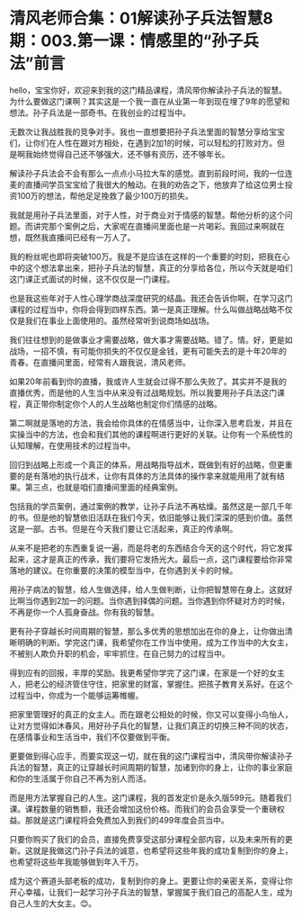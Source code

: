 # 清风老师合集：01解读孙子兵法智慧8期：003.第一课：情感里的“孙子兵法”前言

hello，宝宝你好，欢迎来到我的这门精品课程，清风带你解读孙子兵法的智慧。为什么要做这门课啊？其实这是一个我一直在从业第一年到现在埋了9年的愿望和想法。孙子兵法是一部奇书。在我创业的过程当中。

无数次让我战胜我的竞争对手。我也一直想要把孙子兵法里面的智慧分享给宝宝们，让你们在人性在跟对方相处，在遇到2加1的时候，可以轻松的打败对方。但是啊我始终觉得自己还不够强大，还不够有资历，还不够年长。

解读孙子兵法会不会有那么一点点小马拉大车的感觉。直到前段时间，我的一位连麦的直播间学员宝宝给了我很大的触动。在我的劝告之下，他放弃了给这位男士投资100万的想法，帮他足足挽救了最少100万的损失。

我就是用孙子兵法里面，对于人性，对于商业对于情感的智慧。帮他分析的这个问题。而讲完那个案例之后，大家呢在直播间里面也是一片喝彩。我回过来啊就在想，既然我直播间已经有一万人了。

我的粉丝呢也即将突破100万。我是不是应该在这样的一个重要的时刻，把我在心中的这个想法拿出来，把孙子兵法的智慧，真正的分享给各位，所以今天就是咱们这门课正式面试的时候，这不仅仅是一门课程。

也是我这些年对于人性心理学商战深度研究的结晶。我还会告诉你啊，在学习这门课程的过程当中，你将会得到四样东西。第一是真正理解。什么叫做战略战略不仅仅是我们在事业上面使用的。虽然经常听到说商场如战场。

我们往往想到的是做事业才需要战略，做大事才需要战略。错了。情。好，更是如战场，一招不慎，有可能你损失的不仅仅是金钱，更有可能失去的是十年20年的青春。在直播间里面，经常有人跟我说，清风老师。

如果20年前看到你的直播，我或许人生就会过得不那么失败了。其实并不是我的直播优秀，而是他的人生当中从来没有过战略规划。所以我要用孙子兵法这门课程，真正带你制定你个人的人生战略也制定你们情感的战略。

第二啊就是落地的方法，我会给你具体的在情感当中，让你深入思考启发，并且在实操当中的方法，也会和我们其他的课程啊进行更好的关联。让你有一个系统性的认知理解，在使用技术的过程当中。

回归到战略上形成一个真正的体系，用战略指导战术，既做到有好的战略，但更重要的是有落地的执行战术，让你有具体的方法具体的操作拿来就能用用了就有结果。第三点，也就是咱们直播间里面的经典案例。

包括我的学员案例，通过案例的教学，让孙子兵法不再枯燥。虽然这是一部几千年的书。但是他的智慧依旧活跃在我们今天，依旧能够让我们深深的感到价值。虽然这是一部。古书。但是在今天我们要让它活起来，真正的传承啊。

从来不是把老的东西重复说一遍，而是将老的东西结合今天的这个时代，将它发挥起来，这才是真正的传承，我们要将它发扬光大。最后一点，这门课程要给你非常落地的建议。在你重要的决策的模型当中，在你遇到关卡的时候。

用孙子病法的智慧，给人生做选择，给人生做判断，让你把智慧带在身上。这就好比啊当你遇到2加一的问题。当你遇到择偶的问题。当你遇到你怀疑对方的时候，不再是你一个人孤身奋战。你有我的智慧。

更有孙子穿越长时间周期的智慧，那么多优秀的思想加出在你的身上，让你做出清晰明确的判断。学完这门课，我希望你在工作当中使用，成为工作当中的大女主，不被别人欺负升职的机会，牢牢抓住，在自己努力的过程当中。

得到应有的回报，丰厚的奖励。我更希望你学完了这门课，在家是一个好的女主人，把老公的经济管住守住，把家里的财富，掌握住。把孩子教育关系好。在这个过程当中，你成为一个能够运筹帷幄。

把家里管理好的真正的女主人。而在跟老公相处的时候，你又可以变得小鸟怡人，让对方觉得如沐春风，用好孙子兵化的智慧，让我们真正的切换三种不同的状态，在感情事业和生活当中，我们不仅要做到平衡。

更要做到得心应手，而要实现这一切，就在我的这门课程当中，清风带你解读孙子兵法的智慧，真正的让穿越长时间周期的智慧，加诸到你的身上，让你的事业家庭和你的生活属于你自己不再为别人而活。

而是用方法掌握自己的人生。这门课程，我的首发定价是永久版599元。随着我们课。课程数量的销售额，我还会增加这份价格。而我们的会员会享受一个重磅权益。那就是这门课程将会免费加入到我们的499年度会员当中。

只要你购买了我们的会员，直接免费享受这部分课程全部内容，以及未来所有的更新。这就是我做这门孙子兵法的诚意，也希望将这些年我的成功复制到你的身上，也希望将这些年我能够做到年入千万。

成为这个赛道头部老板的成功，复制到你的身上。更要让你的亲密关系，变得让你开心幸福，让我们一起学习孙子兵法的智慧，掌握属于我们自己的高配人生，成为自己人生的大女主。😊。


